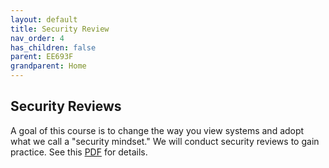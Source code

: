 ```yaml
---
layout: default
title: Security Review
nav_order: 4
has_children: false
parent: EE693F
grandparent: Home
---
```


## Security Reviews
A goal of this course is to change the way you view systems and adopt what we call a "security mindset." We will conduct security reviews to gain practice. See this [PDF](papers/securityreview.pdf) for details.